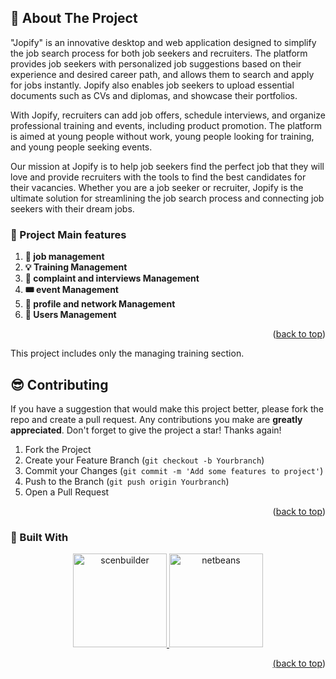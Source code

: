 <!-- ABOUT THE PROJECT -->
## 📃 About The Project
"Jopify" is an innovative desktop and web application designed to simplify the job search process for both job seekers and recruiters. The platform provides job seekers with personalized job suggestions based on their experience and desired career path, and allows them to search and apply for jobs instantly. Jopify also enables job seekers to upload essential documents such as CVs and diplomas, and showcase their portfolios.

With Jopify, recruiters can add job offers, schedule interviews, and organize professional training and events, including product promotion. The platform is aimed at young people without work, young people looking for training, and young people seeking events.

Our mission at Jopify is to help job seekers find the perfect job that they will love and provide recruiters with the tools to find the best candidates for their vacancies. Whether you are a job seeker or recruiter, Jopify is the ultimate solution for streamlining the job search process and connecting job seekers with their dream jobs.
  


 ### 📜 Project Main features
1. **:briefcase: job management** 
2. **:bulb: Training Management**
3. **:calendar: complaint and interviews Management** 
4. **:tickets: event Management**
5. **:blue_book: profile and network Management** 
6. **🙋 Users Management** 
<p align="right">(<a href="#top">back to top</a>)</p>


This project includes only the managing training section.

<!-- CONTRIBUTING -->
## 😎 Contributing

If you have a suggestion that would make this project better, please fork the repo and create a pull request. Any contributions you make are **greatly appreciated**.
Don't forget to give the project a star! Thanks again!

1. Fork the Project
2. Create your Feature Branch (`git checkout -b Yourbranch`)
3. Commit your Changes (`git commit -m 'Add some features to project'`)
4. Push to the Branch (`git push origin Yourbranch`)
5. Open a Pull Request

<p align="right">(<a href="#top">back to top</a>)</p>


  ### 🚀 Built With
<div align="center">
  <a href="https://www.scenbuilder.com/">
 <img src="https://user-images.githubusercontent.com/92873992/224045184-1ccdaa85-1f3f-4c52-b1f8-9eeb49dfa14f.png" title="scenbuilder" width="150" height="150"/>
 
 <img src="https://user-images.githubusercontent.com/92873992/224045192-a329ad2a-5fc8-4fd4-ad2d-e03230ec0742.png" title="netbeans" width="150" height="150"/>
 </div>
  
<p align="right">(<a href="#top">back to top</a>)</p>


